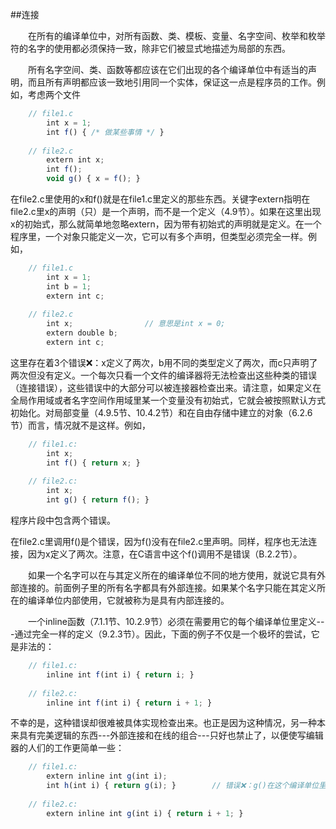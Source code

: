 ##连接

&emsp;&emsp;在所有的编译单位中，对所有函数、类、模板、变量、名字空间、枚举和枚举符的名字的使用都必须保持一致，除非它们被显式地描述为局部的东西。

&emsp;&emsp;所有名字空间、类、函数等都应该在它们出现的各个编译单位中有适当的声明，而且所有声明都应该一致地引用同一个实体，保证这一点是程序员的工作。例如，考虑两个文件

```javascript
    // file1.c
        int x = 1;
        int f() { /* 做某些事情 */ }
        
    // file2.c
        extern int x;
        int f();
        void g() { x = f(); }
```

在file2.c里使用的x和f()就是在file1.c里定义的那些东西。关键字extern指明在file2.c里x的声明（只）是一个声明，而不是一个定义（4.9节）。如果在这里出现x的初始式，那么就简单地忽略extern，因为带有初始式的声明就是定义。在一个程序里，一个对象只能定义一次，它可以有多个声明，但类型必须完全一样。例如，

```javascript
    // file1.c
        int x = 1;
        int b = 1;
        extern int c;
        
    // file2.c
        int x;                // 意思是int x = 0;
        extern double b;
        extern int c;
```

这里存在着3个错误❌：x定义了两次，b用不同的类型定义了两次，而c只声明了两次但没有定义。一个每次只看一个文件的编译器将无法检查出这些种类的错误（连接错误），这些错误中的大部分可以被连接器检查出来。请注意，如果定义在全局作用域或者名字空间作用域里某一个变量没有初始式，它就会被按照默认方式初始化。对局部变量（4.9.5节、10.4.2节）和在自由存储中建立的对象（6.2.6节）而言，情况就不是这样。例如，

```javascript
    // file1.c:
        int x;
        int f() { return x; }
        
    // file2.c:
        int x;
        int g() { return f(); }   
```

程序片段中包含两个错误。

在file2.c里调用f()是个错误，因为f()没有在file2.c里声明。同样，程序也无法连接，因为x定义了两次。注意，在C语言中这个f()调用不是错误（B.2.2节）。

&emsp;&emsp;如果一个名字可以在与其定义所在的编译单位不同的地方使用，就说它具有外部连接的。前面例子里的所有名字都具有外部连接。如果某个名字只能在其定义所在的编译单位内部使用，它就被称为是具有内部连接的。

&emsp;&emsp;一个inline函数（7.1.1节、10.2.9节）必须在需要用它的每个编译单位里定义---通过完全一样的定义（9.2.3节）。因此，下面的例子不仅是一个极坏的尝试，它是非法的：

```javascript
    // file1.c:
        inline int f(int i) { return i; }
        
    // file2.c:
        inline int f(int i) { return i + 1; }
```

不幸的是，这种错误却很难被具体实现检查出来。也正是因为这种情况，另一种本来具有完美逻辑的东西---外部连接和在线的组合---只好也禁止了，以便使写编辑器的人们的工作更简单一些：

```javascript
    // file1.c:
        extern inline int g(int i);
        int h(int i) { return g(i); }        // 错误❌：g()在这个编译单位里无定义
        
    // file2.c:
        extern inline int g(int i) { return i + 1; }
```













